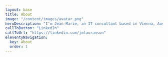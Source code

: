 ```yaml
---
layout: base
title: About
image: "/content/images/avatar.png"
heroDescription: "I'm Jean-Marie, an IT consultant based in Vienna, Austria."
callToButton: "LinkedIn"
callToUrl: "https://linkedin.com/jmlauranson"
eleventyNavigation:
  key: About
  order: 1
---
```

